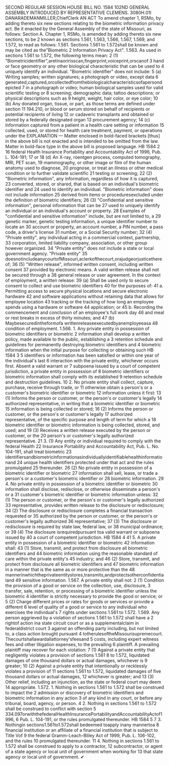 SECOND REGULAR SESSION
HOUSE BILL NO. 1584
102ND GENERAL ASSEMBLY
INTRODUCED BY REPRESENTATIVE CLEMENS.
3080H.01I DANARADEMANMILLER,ChiefClerk
AN ACT
To amend chapter 1, RSMo, by adding thereto six new sections relating to the biometric
information privacy act.
Be it enacted by the General Assembly of the state of Missouri, as follows:
Section A. Chapter 1, RSMo, is amended by adding thereto six new sections, to be
2 known as sections 1.561, 1.563, 1.566, 1.567, 1.569, and 1.572, to read as follows:
1.561. Sections 1.561 to 1.572shall be known and may be cited as the"Biometric
2 Information Privacy Act".
1.563. As used in sections 1.561 to 1.572, the following terms mean:
2 (1) "Biometricidentifier",aretinaoririsscan,fingerprint,voiceprint,orscanof
3 hand or face geometry or any other biological characteristic that can be used to
4 uniquely identify an individual. "Biometric identifier" does not include:
5 (a) Writing samples; written signatures; a photograph or video, except data
6 generated,captured,orcollectedfromthebiologicalcharacteristicsofapersondepicted
7 in a photograph or video; human biological samples used for valid scientific testing or
8 screening; demographic data; tattoo descriptions; or physical descriptions such as
9 height, weight, hair color, or eye color;
10 (b) Any donated organ, tissue, or part, as those terms are defined under section
11 194.210, or blood or serum stored on behalf of recipients or potential recipients of living
12 or cadaveric transplants and obtained or stored by a federally designated organ
13 procurement agency;
14 (c) Information captured from a patient in a health care setting or information
15 collected, used, or stored for health care treatment, payment, or operations under the
EXPLANATION — Matter enclosed in bold-faced brackets [thus] in the above bill is not enacted and is
intended to be omitted from the law. Matter in bold-face type in the above bill is proposed language.
HB 1584 2
16 federal Health Insurance Portability and Accountability Act of 1996, Pub. L. 104-191;
17 or
18 (d) An X-ray, roentgen process, computed tomography, MRI, PET scan,
19 mammography, or other image or film of the human anatomy used to diagnose,
20 prognose, or treat an illness or other medical condition or to further validate scientific
21 testing or screening;
22 (2) "Biometric information", any information, regardless of how it is captured,
23 converted, stored, or shared, that is based on an individual's biometric identifier and
24 used to identify an individual. "Biometric information" does not include information
25 derived from items or proceduresexcluded under the definition of biometric identifiers;
26 (3) "Confidential and sensitive information", personal information that can be
27 used to uniquely identify an individual or an individual's account or property.
28 Examples of "confidential and sensitive information" include, but are not limited to, a
29 genetic marker, genetic testing information, a unique identifier number to locate an
30 account or property, an account number, a PIN number, a pass code, a driver's license
31 number, or a Social Security number;
32 (4) "Private entity", any individual acting in a commercial context, partnership,
33 corporation, limited liability company, association, or other group however organized.
34 "Private entity" does not include a state or local government agency. "Private entity"
35 doesnotincludeanycourtofMissouri,aclerkofthecourt,orajudgeorjusticethereof;
36 (5) "Written release", informed written consent, including written consent
37 provided by electronic means. A valid written release shall not be secured through a
38 general release or user agreement. In the context of employment, a written release:
39 (a) Shall be used only to secure consent to collect and use biometric identifiers
40 for the purposes of:
41 a. Permitting access to secure physical locations and secure electronic hardware
42 and software applications without retaining data that allows for employee location
43 tracking or the tracking of how long an employee spends using a hardware or software
44 application; or
45 b. Recording the commencement and conclusion of an employee's full work day
46 and meal or rest breaks in excess of thirty minutes; and
47 (b) Maybesecuredintheformofa writtenreleaseexecutedbyanemployeeasa
48 condition of employment.
1.566. 1. Any private entity in possession of biometric identifiers or biometric
2 information shall develop a written policy, made available to the public, establishing a
3 retention schedule and guidelines for permanently destroying biometric identifiers and
4 biometric information when the initial purpose for collecting or obtaining such
HB 1584 3
5 identifiers or information has been satisfied or within one year of the individual's last
6 interaction with the private entity, whichever occurs first. Absent a valid warrant or
7 subpoena issued by a court of competent jurisdiction, a private entity in possession of
8 biometric identifiers or biometric information shall comply with its established
9 retention schedule and destruction guidelines.
10 2. No private entity shall collect, capture, purchase, receive through trade, or
11 otherwise obtain a person's or a customer's biometric identifier or biometric
12 information unless it first:
13 (1) Informs the person or customer, or the person's or customer's legally
14 authorized representative, in writing that a biometric identifier or biometric
15 information is being collected or stored;
16 (2) Informs the person or customer, or the person's or customer's legally
17 authorized representative, of the specific purpose and length of term for which a
18 biometric identifier or biometric information is being collected, stored, and used; and
19 (3) Receives a written release executed by the person or customer, or the
20 person's or customer's legally authorized representative.
21 3. (1) Any entity or individual required to comply with the federal Health
22 Insurance Portability and Accountability Act, Pub. L. No. 104-191, shall treat biometric
23 identifiersandbiometricinformationasindividuallyidentifiablehealthinformationand
24 unique health identifiers protected under that act and the rules promulgated
25 thereunder.
26 (2) No private entity in possession of a biometric identifier or biometric
27 information shall sell, lease, or trade a person's or a customer's biometric identifier or
28 biometric information.
29 4. No private entity in possession of a biometric identifier or biometric
30 information shall disclose, redisclose, or otherwise disseminate a person's or a
31 customer's biometric identifier or biometric information unless:
32 (1) The person or customer, or the person's or customer's legally authorized
33 representative, provides written release to the disclosure or redisclosure;
34 (2) The disclosure or redisclosure completes a financial transaction requested or
35 authorized by the person or customer, or the person's or customer's legally authorized
36 representative;
37 (3) The disclosure or redisclosure is required by state law, federal law, or
38 municipal ordinance; or
39 (4) The disclosure isrequiredpursuant toa valid warrant or subpoena issued by
40 a court of competent jurisdiction.
HB 1584 4
41 5. A private entity in possession of a biometric identifier or biometric
42 information shall:
43 (1) Store, transmit, and protect from disclosure all biometric identifiers and
44 biometric information using the reasonable standard of care within the private entity's
45 industry; and
46 (2) Store, transmit, and protect from disclosure all biometric identifiers and
47 biometric information in a manner that is the same as or more protective than the
48 mannerinwhichtheprivateentitystores,transmits,andprotectsotherconfidentialand
49 sensitive information.
1.567. A private entity shall not:
2 (1) Condition the provision of a good or service on the collection, use, disclosure,
3 transfer, sale, retention, or processing of a biometric identifier unless the biometric
4 identifier is strictly necessary to provide the good or service; or
5 (2) Charge different prices or rates for goods or services or provide a different
6 level of quality of a good or service to any individual who exercises the individual's
7 rights under sections 1.561 to 1.572.
1.569. Any person aggrieved by a violation of sections 1.561 to 1.572 shall have a
2 rightof action ina state circuit court or as a supplementalclaim in federaldistrict court
3 against an offending party including, but not limited to, a class action brought pursuant
4 totherulesoftheMissourisupremecourt. Thecourtshallawardallattorney'sfeesand
5 costs, including expert witness fees and other litigation expenses, to the prevailing
6 plaintiff. A prevailing plaintiff may recover for each violation:
7 (1) Against a private entity that negligently violates a provision of sections 1.561
8 to 1.572, liquidated damages of one thousand dollars or actual damages, whichever is
9 greater;
10 (2) Against a private entity that intentionally or recklessly violates a provision of
11 sections 1.561 to 1.572, liquidated damages of five thousand dollars or actual damages,
12 whichever is greater; and
13 (3) Other relief, including an injunction, as the state or federal court may deem
14 appropriate.
1.572. 1. Nothing in sections 1.561 to 1.572 shall be construed to impact the
2 admission or discovery of biometric identifiers and biometric information in any action
3 of any kind in any court, or before any tribunal, board, agency, or person.
4 2. Nothing in sections 1.561 to 1.572 shall be construed to conflict with section
5 334.097orwiththefederalHealthInsurancePortabilityandAccountabilityActof1996,
6 Pub. L. 104-191, or the rules promulgated thereunder.
HB 1584 5
7 3. Nothingin sections1.561to1.572shall bedeemed toapply inany mannertoa
8 financial institution or an affiliate of a financial institution that is subject to Title Vof
9 the federal Gramm-Leach-Bliley Act of 1999, Pub. L. 106-102, and the rules
10 promulgated thereunder.
11 4. Nothing in sections 1.561 to 1.572 shall be construed to apply to a contractor,
12 subcontractor, or agent of a state agency or local unit of government when working for
13 that state agency or local unit of government.
✔